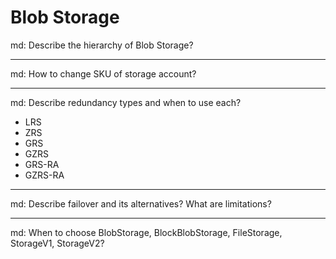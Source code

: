 # Blob Storage

md: Describe the hierarchy of Blob Storage?

<!-- Storage Account -> Container -> Blob -->

---

md: How to change SKU of storage account?

<!-- You cannot change type, but you can seemlessly change redundancy type. To change storage account copy the contents to another account -->

---

md: Describe redundancy types and when to use each?

- LRS
- ZRS
- GRS
- GZRS
- GRS-RA
- GZRS-RA

<!-- LRS: if you can reconstruct data, have government restrictions; ZRS: write is successful when all zones comfirm, reccomended for Azure FIles; GRS: LRS+async copy; GZRS: ZRS+async copy; RA: R to https://{accountName}-secondary.<url> -->

---

md: Describe failover and its alternatives? What are limitations?

<!-- manual, swaps primary and secondary region; Alt: Copy data; No Azure Files and BlockBlobStorage -->

---

md: When to choose BlobStorage, BlockBlobStorage, FileStorage, StorageV1, StorageV2?

<!-- BlockStorage: simple; BlockBlobStorage: speed, StorageV1: high workload apps; StorageV2: recommended -->
